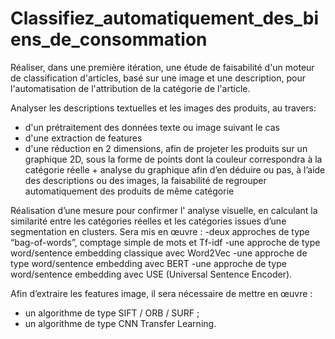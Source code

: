 # Classifiez_automatiquement_des_biens_de_consommation

Réaliser, dans une première itération, une étude de faisabilité d'un moteur de classification d'articles, basé sur une image et une description, pour l'automatisation de l'attribution de la catégorie de l'article.

Analyser les descriptions textuelles et les images des produits, au travers:
- d'un prétraitement des données texte ou image suivant le cas 
- d'une extraction de features 
- d'une réduction en 2 dimensions, afin de projeter les produits sur un graphique 2D, sous la forme de points dont la couleur correspondra à la catégorie réelle + analyse du graphique afin d’en déduire ou pas, à l’aide des descriptions ou des images, la faisabilité de regrouper automatiquement des produits de même catégorie

Réalisation d’une mesure pour confirmer l' analyse visuelle, en calculant la similarité entre les catégories réelles et les catégories issues d’une segmentation en clusters.
Sera mis en œuvre : 
-deux approches de type “bag-of-words”, comptage simple de mots et Tf-idf 
-une approche de type word/sentence embedding classique avec Word2Vec
-une approche de type word/sentence embedding avec BERT
-une approche de type word/sentence embedding avec USE (Universal Sentence Encoder). 

Afin d’extraire les features image, il sera nécessaire de mettre en œuvre :
- un algorithme de type SIFT / ORB / SURF ;
- un algorithme de type CNN Transfer Learning.
